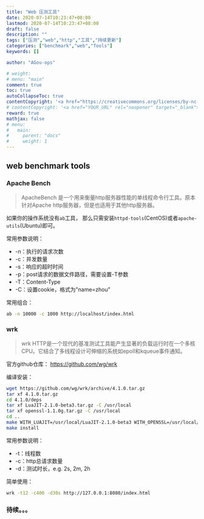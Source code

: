 ```yaml
---
title: "Web 压测工具"
date: 2020-07-14T10:23:47+08:00
lastmod: 2020-07-14T10:23:47+08:00
draft: false
description: ""
tags: ["压测","web","http","工具","持续更新"]
categories: ["benchmark","web","Tools"]
keywords: []

author: "AGou-ops"

# weight:
# menu: "main"
comment: true
toc: true
autoCollapseToc: true
contentCopyright: '<a href="https://creativecommons.org/licenses/by-nc-nd/4.0/" rel="noopener" target="_blank">CC BY-NC-ND 4.0</a>'
# contentCopyright: '<a href="YOUR_URL" rel="noopener" target="_blank">See origin</a>'
reward: true
mathjax: false
# menu:
#   main:
#     parent: "docs"
#     weight: 1
---
```


## web benchmark tools

### Apache Bench

> ApacheBench 是一个用来衡量http服务器性能的单线程命令行工具。原本针对Apache http服务器，但是也适用于其他http服务器。

如果你的操作系统没有`ab`工具， 那么只需安装`httpd-tools`(CentOS)或者`apache-utils`(Ubuntu)即可。

<!--more-->

常用参数说明：
* -n：执行的请求次数
* -c：并发数量
* -s：响应的超时时间
* -p：post请求的数据文件路径，需要设置-T参数
* -T：Content-Type
* -C：设置cookie，格式为"name=zhou"

常用组合：

```bash
ab -n 10000 -c 1000 http://localhost/index.html
```



### wrk 

> wrk HTTP是一个现代的基准测试工具能产生显著的负载运行时在一个多核CPU。它结合了多线程设计可伸缩的系统如epoll和kqueue事件通知。

官方github仓库： https://github.com/wg/wrk

编译安装：

```bash
wget https://github.com/wg/wrk/archive/4.1.0.tar.gz
tar xf 4.1.0.tar.gz
cd 4.1.0/deps
tar xf LuaJIT-2.1.0-beta3.tar.gz -C /usr/local
tar xf openssl-1.1.0g.tar.gz -C /usr/local
cd ..
make WITH_LUAJIT=/usr/local/LuaJIT-2.1.0-beta3 WITH_OPENSSL=/usr/local/openssl-1.1.0g
make install
```

常用参数说明：

* -t：线程数
* -c：http总请求数量
* -d：测试时长，e.g. 2s, 2m, 2h

简单使用：

```bash
wrk -t12 -c400 -d30s http://127.0.0.1:8080/index.html
```

### 待续。。。